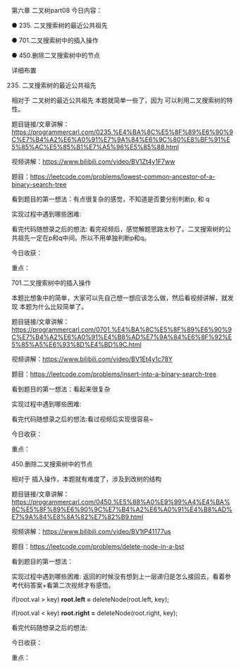 第六章 二叉树part08
今日内容： 

● 235. 二叉搜索树的最近公共祖先 

● 701.二叉搜索树中的插入操作 

● 450.删除二叉搜索树中的节点 


 详细布置 

 235. 二叉搜索树的最近公共祖先 

相对于 二叉树的最近公共祖先 本题就简单一些了，因为 可以利用二叉搜索树的特性。 

题目链接/文章讲解：https://programmercarl.com/0235.%E4%BA%8C%E5%8F%89%E6%90%9C%E7%B4%A2%E6%A0%91%E7%9A%84%E6%9C%80%E8%BF%91%E5%85%AC%E5%85%B1%E7%A5%96%E5%85%88.html

视频讲解：https://www.bilibili.com/video/BV1Zt4y1F7ww  

题目：https://leetcode.com/problems/lowest-common-ancestor-of-a-binary-search-tree

看到题目的第一想法：有点很复杂的感觉，不知道是否要分别判断p, 和 q

实现过程中遇到哪些困难: 

看完代码随想录之后的想法: 看完视频后，感觉解题思路太秒了。二叉搜索树的公共祖先一定在p和q中间。所以不用单独判断p和q。

今日收获：

重点：

 701.二叉搜索树中的插入操作  

本题比想象中的简单，大家可以先自己想一想应该怎么做，然后看视频讲解，就发现 本题为什么比较简单了。

题目链接/文章讲解：https://programmercarl.com/0701.%E4%BA%8C%E5%8F%89%E6%90%9C%E7%B4%A2%E6%A0%91%E4%B8%AD%E7%9A%84%E6%8F%92%E5%85%A5%E6%93%8D%E4%BD%9C.html 

视频讲解：https://www.bilibili.com/video/BV1Et4y1c78Y  

题目：https://leetcode.com/problems/insert-into-a-binary-search-tree

看到题目的第一想法：看起来很复杂

实现过程中遇到哪些困难: 

看完代码随想录之后的想法:看过视频后实现很容易~

今日收获：

重点：

 450.删除二叉搜索树中的节点  

相对于 插入操作，本题就有难度了，涉及到改树的结构 

题目链接/文章讲解：https://programmercarl.com/0450.%E5%88%A0%E9%99%A4%E4%BA%8C%E5%8F%89%E6%90%9C%E7%B4%A2%E6%A0%91%E4%B8%AD%E7%9A%84%E8%8A%82%E7%82%B9.html  

视频讲解：https://www.bilibili.com/video/BV1tP41177us  

题目：https://leetcode.com/problems/delete-node-in-a-bst

看到题目的第一想法：

实现过程中遇到哪些困难: 返回的时候没有想到上一层递归是怎么接回去，看着参考代码答案+看第二次视频才有感悟。

if(root.val > key) **root.left =** deleteNode(root.left, key);

if(root.val < key) **root.right =** deleteNode(root.right, key);

看完代码随想录之后的想法:

今日收获：

重点：

